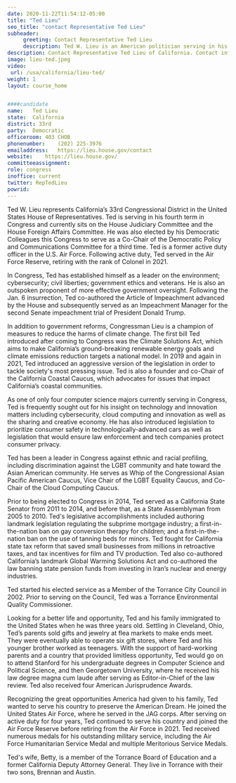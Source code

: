 ```yaml
---
date: 2020-11-22T11:54:12-05:00
title: "Ted Lieu"
seo_title: "contact Representative Ted Lieu"
subheader:
     greeting: Contact Representative Ted Lieu 
     description: Ted W. Lieu is an American politician serving in his third term as the U.S. Representative for California's 33rd congressional district since 2015.
description: Contact Representative Ted Lieu of California. Contact information for Ted Lieu includes email address, phone number, and mailing address.
image: lieu-ted.jpeg
video: 
 url: /usa/california/lieu-ted/
weight: 1
layout: course_home


####candidate
name:	Ted Lieu
state:	California
district: 33rd
party:	Democratic
officeroom:	403 CHOB
phonenumber:	(202) 225-3976
emailaddress:	https://lieu.house.gov/contact
website:	https://lieu.house.gov/
committeeassignment: 
role: congress
inoffice: current
twitter: RepTedLieu
powrid: 
---
```

Ted W. Lieu represents California’s 33rd Congressional District in the United States House of Representatives.  Ted is serving in his fourth term in Congress and currently sits on the House Judiciary Committee and the House Foreign Affairs Committee. He was also elected by his Democratic Colleagues this Congress to serve as a Co-Chair of the Democratic Policy and Communications Committee for a third time. Ted is a former active duty officer in the U.S. Air Force. Following active duty, Ted served in the Air Force Reserve, retiring with the rank of Colonel in 2021.

In Congress, Ted has established himself as a leader on the environment; cybersecurity; civil liberties; government ethics and veterans. He is also an outspoken proponent of more effective government oversight. Following the Jan. 6 insurrection, Ted co-authored the Article of Impeachment advanced by the House and subsequently served as an Impeachment Manager for the second Senate impeachment trial of President Donald Trump.

In addition to government reforms, Congressman Lieu is a champion of measures to reduce the harms of climate change. The first bill Ted introduced after coming to Congress was the Climate Solutions Act, which aims to make California’s ground-breaking renewable energy goals and climate emissions reduction targets a national model. In 2019 and again in 2021, Ted introduced an aggressive version of the legislation in order to tackle society's most pressing issue. Ted is also a founder and co-Chair of the California Coastal Caucus, which advocates for issues that impact California’s coastal communities.

As one of only four computer science majors currently serving in Congress, Ted is frequently sought out for his insight on technology and innovation matters including cybersecurity, cloud computing and innovation as well as the sharing and creative economy. He has also introduced legislation to prioritize consumer safety in technologically-advanced cars as well as legislation that would ensure law enforcement and tech companies protect consumer privacy.

Ted has been a leader in Congress against ethnic and racial profiling, including discrimination against the LGBT community and hate toward the Asian American community.  He serves as Whip of the Congressional Asian Pacific American Caucus, Vice Chair of the LGBT Equality Caucus, and Co-Chair of the Cloud Computing Caucus.

Prior to being elected to Congress in 2014, Ted served as a California State Senator from 2011 to 2014, and before that, as a State Assemblyman from 2005 to 2010. Ted's legislative accomplishments included authoring landmark legislation regulating the subprime mortgage industry; a first-in-the-nation ban on gay conversion therapy for children; and a first-in-the-nation ban on the use of tanning beds for minors. Ted fought for California state tax reform that saved small businesses from millions in retroactive taxes, and tax incentives for film and TV production.  Ted also co-authored California’s landmark Global Warming Solutions Act and co-authored the law banning state pension funds from investing in Iran’s nuclear and energy industries.

Ted started his elected service as a Member of the Torrance City Council in 2002.  Prior to serving on the Council, Ted was a Torrance Environmental Quality Commissioner. 

Looking for a better life and opportunity, Ted and his family immigrated to the United States when he was three years old.  Settling in Cleveland, Ohio, Ted’s parents sold gifts and jewelry at flea markets to make ends meet. They were eventually able to operate six gift stores, where Ted and his younger brother worked as teenagers. With the support of hard-working parents and a country that provided limitless opportunity, Ted would go on to attend Stanford for his undergraduate degrees in Computer Science and Political Science, and then Georgetown University, where he received his law degree magna cum laude after serving as Editor-in-Chief of the law review. Ted also received four American Jurisprudence Awards.

Recognizing the great opportunities America had given to his family, Ted wanted to serve his country to preserve the American Dream.  He joined the United States Air Force, where he served in the JAG corps.  After serving on active duty for four years, Ted continued to serve his country and joined the Air Force Reserve before retiring from the Air Force in 2021. Ted received numerous medals for his outstanding military service, including the Air Force Humanitarian Service Medal and multiple Meritorious Service Medals.

Ted's wife, Betty, is a member of the Torrance Board of Education and a former California Deputy Attorney General.  They live in Torrance with their two sons, Brennan and Austin.
